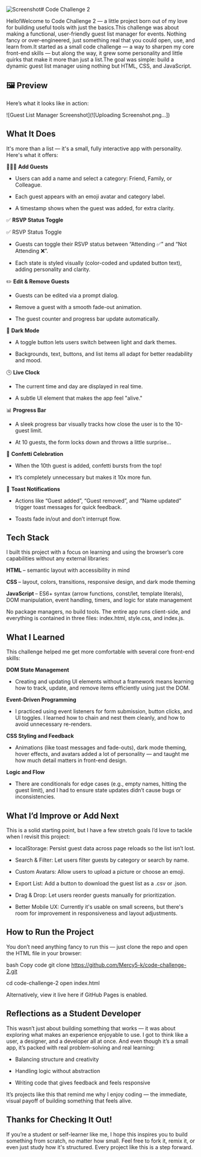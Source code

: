 ![Screenshot](https://github.com/user-attachments/assets/3b3eec4b-78e5-4b0c-a772-762c77b06a8f)# Code Challenge 2

Hello!Welcome to Code Challenge 2 — a little project born out of my love for building useful tools with just the basics.This challenge was about making a functional, user-friendly guest list manager for events. Nothing fancy or over-engineered, just something real that you could open, use, and learn from.It started as a small code challenge — a way to sharpen my core front-end skills — but along the way, it grew some personality and little quirks that make it more than just a list.The goal was simple: build a dynamic guest list manager using nothing but HTML, CSS, and JavaScript.

## 🖼 Preview

Here’s what it looks like in action:

![Guest List Manager Screenshot](![Uploading Screenshot.png…])


## What It Does

It's more than a list — it's a small, fully interactive app with personality. Here's what it offers:

🧑‍🤝‍🧑 <strong> Add Guests </strong>

* Users can add a name and select a category: Friend, Family, or Colleague.

* Each guest appears with an emoji avatar and category label.

* A timestamp shows when the guest was added, for extra clarity.


✅ <strong> RSVP Status Toggle  </strong>

✅ RSVP Status Toggle
* Guests can toggle their RSVP status between “Attending ✅” and “Not Attending ❌”.

* Each state is styled visually (color-coded and updated button text), adding personality and clarity.

✏️ <strong> Edit & Remove Guests  </strong>

* Guests can be edited via a prompt dialog.

* Remove a guest with a smooth fade-out animation.

* The guest counter and progress bar update automatically.

🌙 <strong> Dark Mode  </strong>

* A toggle button lets users switch between light and dark themes.

* Backgrounds, text, buttons, and list items all adapt for better readability and mood.

🕒 <strong> Live Clock  </strong>

* The current time and day are displayed in real time.

* A subtle UI element that makes the app feel "alive."

📊 <strong> Progress Bar </strong>

* A sleek progress bar visually tracks how close the user is to the 10-guest limit.

* At 10 guests, the form locks down and throws a little surprise…

🎉 <strong> Confetti Celebration </strong>

* When the 10th guest is added, confetti bursts from the top!

* It’s completely unnecessary but makes it 10x more fun.

🔔 <strong> Toast Notifications </strong>

* Actions like “Guest added”, “Guest removed”, and “Name updated” trigger toast messages for quick feedback.

* Toasts fade in/out and don’t interrupt flow.


## Tech Stack
I built this project with a focus on learning and using the browser’s core capabilities without any external libraries:

<strong> HTML </strong> – semantic layout with accessibility in mind

<strong> CSS </strong> – layout, colors, transitions, responsive design, and dark mode theming

<strong> JavaScript </strong> – ES6+ syntax (arrow functions, const/let, template literals), DOM manipulation, event handling, timers, and logic for state management

No package managers, no build tools. The entire app runs client-side, and everything is contained in three files: index.html, style.css, and index.js.

## What I Learned

This challenge helped me get more comfortable with several core front-end skills:

<strong> DOM State Management </strong>

* Creating and updating UI elements without a framework means learning how to track, update, and remove items efficiently using just the DOM.

<strong> Event-Driven Programming </strong>

* I practiced using event listeners for form submission, button clicks, and UI toggles. I learned how to chain and nest them cleanly, and how to avoid unnecessary re-renders.

<strong> CSS Styling and Feedback </strong>

* Animations (like toast messages and fade-outs), dark mode theming, hover effects, and avatars added a lot of personality — and taught me how much detail matters in front-end design.

<strong> Logic and Flow </strong>

* There are conditionals for edge cases (e.g., empty names, hitting the guest limit), and I had to ensure state updates didn’t cause bugs or inconsistencies.

## What I’d Improve or Add Next

This is a solid starting point, but I have a few stretch goals I’d love to tackle when I revisit this project:

* localStorage: Persist guest data across page reloads so the list isn’t lost.

* Search & Filter: Let users filter guests by category or search by name.

* Custom Avatars: Allow users to upload a picture or choose an emoji.

* Export List: Add a button to download the guest list as a .csv or .json.

* Drag & Drop: Let users reorder guests manually for prioritization.

* Better Mobile UX: Currently it's usable on small screens, but there's room for improvement in responsiveness and layout adjustments.

## How to Run the Project
You don’t need anything fancy to run this — just clone the repo and open the HTML file in your browser:

bash
Copy code
git clone https://github.com/Mercy5-k/code-challenge-2.git

cd code-challenge-2
open index.html

Alternatively, view it live here if GitHub Pages is enabled.

 ## Reflections as a Student Developer

This wasn’t just about building something that works — it was about exploring what makes an experience enjoyable to use. I got to think like a user, a designer, and a developer all at once. And even though it’s a small app, it’s packed with real problem-solving and real learning:

* Balancing structure and creativity

* Handling logic without abstraction

* Writing code that gives feedback and feels responsive

It’s projects like this that remind me why I enjoy coding — the immediate, visual payoff of building something that feels alive.

## Thanks for Checking It Out!

If you’re a student or self-learner like me, I hope this inspires you to build something from scratch, no matter how small. Feel free to fork it, remix it, or even just study how it's structured. Every project like this is a step forward.











